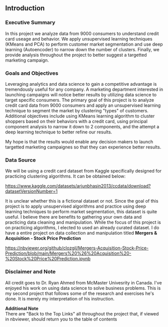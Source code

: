## Introduction

### Executive Summary

In this project we analyze data from 9000 consumers to understand credit card useage and behavior.  We apply unsupervised learning techniques (KMeans and PCA) to perform customer market segmentation and use deep learning (Autoencoder) to narrow down the number of clusters. Finally, we provide analysis throughout the project to better suggest a targetted marketing campaign.

### Goals and Objectives

Leveraging analytics and data science to gain a competitive advantage is tremendously useful for any company. A marketing department interested in launching campaigns will notice better results by utilizing data science to target specific consumers. The primary goal of this project is to analyze credit card data from 9000 consumers and apply an unsupervised learning technique to segment the market by clustering "types" of customers. Additional objectives include using KMeans learning algorithm to cluster shoppers based on their behaviors with a credit card, using principal component analysis to narrow it down to 2 components, and the attempt a deep learning technique to better refine our results.

My hope is that the results would enable any decision makers to launch targetted marketing campaignes so that they can experience better results.

<a id="data"></a>
### Data Source
We will be using a credit card dataset from Kaggle specifically designed for practicing clustering algorithms. It can be obtained below:

https://www.kaggle.com/datasets/arjunbhasin2013/ccdata/download?datasetVersionNumber=1

It is unclear whether this is a fictional dataset or not. Since the goal of this project is to apply unsupervised algorithms and practice using deep learning techniques to perform market segmentation, this dataset is quite useful. I believe there are benefits to gathering your own data and practicing data cleaning and manipulation. While the focus of this project is on practicing algorithms, I elected to used an already curated dataset. I do have a entire project on data collection and manipulation titled **Mergers & Acquisition - Stock Price Prediction**

https://nbviewer.org/github/clozgil/Mergers-Acquisition-Stock-Price-Prediction/blob/main/Mergers%20%26%20Acquisition%20-%20Stock%20Price%20Prediction.ipynb

### Disclaimer and Note
All credit goes to Dr. Ryan Ahmed from McMaster Univesrity in Canada. I've enjoyed his work on using data science to solve business problems. This is my second project that follows some of the research and exercises he's done. It is merely my interpretation of his instruction.

**Additional Note**<br>
There are "Back to the Top Links" all throughout the project that, if viewed in nbviewer, should return you to the table of contents
